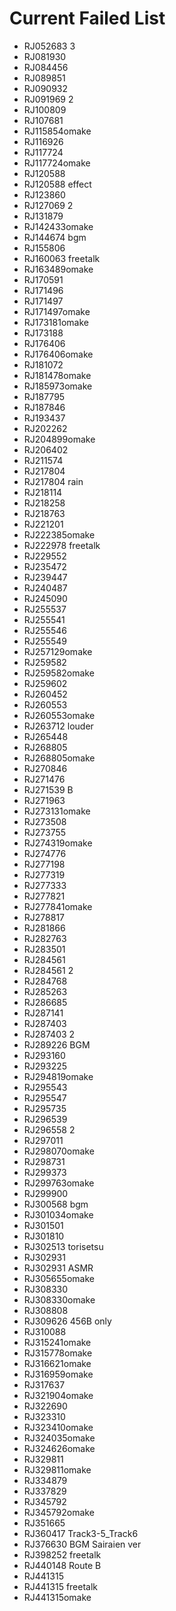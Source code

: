 # Current Failed List

* RJ052683 3
* RJ081930
* RJ084456
* RJ089851
* RJ090932
* RJ091969 2
* RJ100809
* RJ107681
* RJ115854omake
* RJ116926
* RJ117724
* RJ117724omake
* RJ120588
* RJ120588 effect
* RJ123860
* RJ127069 2
* RJ131879
* RJ142433omake
* RJ144674 bgm
* RJ155806
* RJ160063 freetalk
* RJ163489omake
* RJ170591
* RJ171496
* RJ171497
* RJ171497omake
* RJ173181omake
* RJ173188
* RJ176406
* RJ176406omake
* RJ181072
* RJ181478omake
* RJ185973omake
* RJ187795
* RJ187846
* RJ193437
* RJ202262
* RJ204899omake
* RJ206402
* RJ211574
* RJ217804
* RJ217804 rain
* RJ218114
* RJ218258
* RJ218763
* RJ221201
* RJ222385omake
* RJ222978 freetalk
* RJ229552
* RJ235472
* RJ239447
* RJ240487
* RJ245090
* RJ255537
* RJ255541
* RJ255546
* RJ255549
* RJ257129omake
* RJ259582
* RJ259582omake
* RJ259602
* RJ260452
* RJ260553
* RJ260553omake
* RJ263712 louder
* RJ265448
* RJ268805
* RJ268805omake
* RJ270846
* RJ271476
* RJ271539 B
* RJ271963
* RJ273131omake
* RJ273508
* RJ273755
* RJ274319omake
* RJ274776
* RJ277198
* RJ277319
* RJ277333
* RJ277821
* RJ277841omake
* RJ278817
* RJ281866
* RJ282763
* RJ283501
* RJ284561
* RJ284561 2
* RJ284768
* RJ285263
* RJ286685
* RJ287141
* RJ287403
* RJ287403 2
* RJ289226 BGM
* RJ293160
* RJ293225
* RJ294819omake
* RJ295543
* RJ295547
* RJ295735
* RJ296539
* RJ296558 2
* RJ297011
* RJ298070omake
* RJ298731
* RJ299373
* RJ299763omake
* RJ299900
* RJ300568 bgm
* RJ301034omake
* RJ301501
* RJ301810
* RJ302513 torisetsu
* RJ302931
* RJ302931 ASMR
* RJ305655omake
* RJ308330
* RJ308330omake
* RJ308808
* RJ309626 456B only
* RJ310088
* RJ315241omake
* RJ315778omake
* RJ316621omake
* RJ316959omake
* RJ317637
* RJ321904omake
* RJ322690
* RJ323310
* RJ323410omake
* RJ324035omake
* RJ324626omake
* RJ329811
* RJ329811omake
* RJ334879
* RJ337829
* RJ345792
* RJ345792omake
* RJ351665
* RJ360417 Track3-5_Track6
* RJ376630 BGM Sairaien ver
* RJ398252 freetalk 
* RJ440148 Route B
* RJ441315
* RJ441315 freetalk
* RJ441315omake
